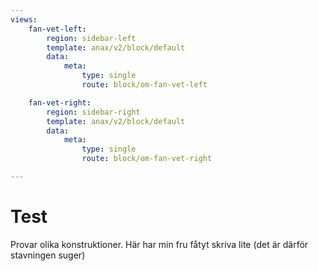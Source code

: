 ```yaml
---
views:
    fan-vet-left:
        region: sidebar-left
        template: anax/v2/block/default
        data:
            meta:
                type: single
                route: block/om-fan-vet-left

    fan-vet-right:
        region: sidebar-right
        template: anax/v2/block/default
        data:
            meta:
                type: single
                route: block/om-fan-vet-right

---
```

Test
=======================
Provar olika konstruktioner.
Här har min fru fåtyt skriva lite (det är därför stavningen suger)
